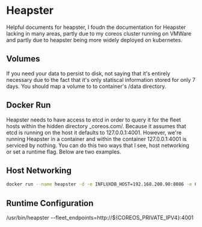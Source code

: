 Heapster
=========
Helpful documents for heapster, I foudn the documentation for Heapster lacking in many areas, partly due to my coreos cluster running on VMWare and partly due to heapster being more widely deployed on kubernetes.

Volumes
-------
If you need your data to persist to disk, not saying that it's entirely necessary due to the fact that it's only statiscal information stored for only 7 days. You should map a volume to to container's /data directory.

Docker Run
-------------
Heapster needs to have access to etcd in order to query it for the fleet hosts within the hidden directory _coreos.com/.  Because it assumes that etcd is running on the host it defaults to 127.0.0.1:4001. However, we're running Heapster in a container and within the container 127.0.0.1:4001 is serviced by nothing. You can do this two ways that I see, host networking or set a runtime flag. Below are two examples.

Host Networking
---------------
```bash
docker run --name heapster -d -e INFLUXDB_HOST=192.168.200.90:8086 -e COREOS=true -e CADVISOR_PORT=4194 --net=host kubernetes/heapster
```

Runtime Configuration
---------------------
/usr/bin/heapster --fleet_endpoints=http://${COREOS_PRIVATE_IPV4}:4001
